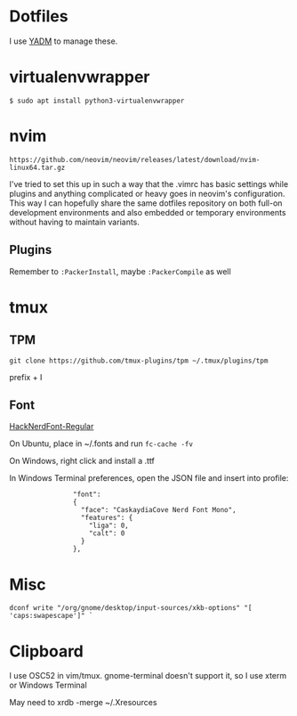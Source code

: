 # Dotfiles

I use [YADM](https://yadm.io/docs/getting_started) to manage these.

# virtualenvwrapper

```
$ sudo apt install python3-virtualenvwrapper
```

# nvim

```
https://github.com/neovim/neovim/releases/latest/download/nvim-linux64.tar.gz
```

I've tried to set this up in such a way that the .vimrc has basic settings
while plugins and anything complicated or heavy goes in neovim's configuration.
This way I can hopefully share the same dotfiles repository on both full-on
development environments and also embedded or temporary environments without
having to maintain variants.

## Plugins

Remember to `:PackerInstall`, maybe `:PackerCompile` as well

# tmux

## TPM

```
git clone https://github.com/tmux-plugins/tpm ~/.tmux/plugins/tpm
```

prefix + I

## Font

[HackNerdFont-Regular](https://github.com/ryanoasis/nerd-fonts/releases)

On Ubuntu, place in ~/.fonts and run `fc-cache -fv`

On Windows, right click and install a .ttf

In Windows Terminal preferences, open the JSON file and insert into profile:

```
                "font":
                {
                  "face": "CaskaydiaCove Nerd Font Mono",
                  "features": {
                    "liga": 0,
                    "calt": 0
                  }
                },
```

# Misc

```
dconf write "/org/gnome/desktop/input-sources/xkb-options" "[ 'caps:swapescape']" `
```

# Clipboard

I use OSC52 in vim/tmux. gnome-terminal doesn't support it, so I use xterm or Windows Terminal

May need to xrdb -merge ~/.Xresources
